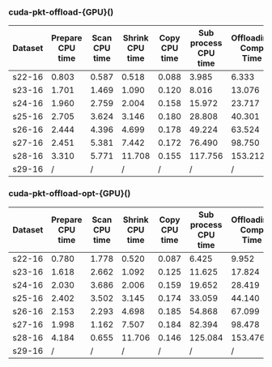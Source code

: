 
### cuda-pkt-offload-{GPU}()

Dataset | Prepare CPU time | Scan CPU time | Shrink CPU time | Copy CPU time | Sub process CPU time | Offloading Comp Time | Parallel K-Truss
--- | --- | --- | --- | --- | --- | --- | ---
s22-16 | 0.803 | 0.587 | 0.518 | 0.088 | 3.985 | 6.333 | 9.520
s23-16 | 1.701 | 1.469 | 1.090 | 0.120 | 8.016 | 13.076 | 20.971
s24-16 | 1.960 | 2.759 | 2.004 | 0.158 | 15.972 | 23.717 | 45.115
s25-16 | 2.705 | 3.624 | 3.146 | 0.180 | 28.808 | 40.301 | 128.689
s26-16 | 2.444 | 4.396 | 4.699 | 0.178 | 49.224 | 63.524 | 356.403
s27-16 | 2.451 | 5.381 | 7.442 | 0.172 | 76.490 | 98.750 | 975.487
s28-16 | 3.310 | 5.771 | 11.708 | 0.155 | 117.756 | 153.212 | 4089.800
s29-16 | / | / | / | / | / | / | /

### cuda-pkt-offload-opt-{GPU}()

Dataset | Prepare CPU time | Scan CPU time | Shrink CPU time | Copy CPU time | Sub process CPU time | Offloading Comp Time | Parallel K-Truss
--- | --- | --- | --- | --- | --- | --- | ---
s22-16 | 0.780 | 1.778 | 0.520 | 0.087 | 6.425 | 9.952 | 13.218
s23-16 | 1.618 | 2.662 | 1.092 | 0.125 | 11.625 | 17.824 | 25.763
s24-16 | 2.030 | 3.686 | 2.006 | 0.159 | 19.652 | 28.419 | 49.618
s25-16 | 2.402 | 3.502 | 3.145 | 0.174 | 33.059 | 44.140 | 128.399
s26-16 | 2.153 | 2.293 | 4.698 | 0.185 | 54.868 | 67.099 | 373.710
s27-16 | 1.998 | 1.162 | 7.507 | 0.184 | 82.394 | 98.478 | 973.344
s28-16 | 4.184 | 0.655 | 11.706 | 0.146 | 125.084 | 153.476 | 4236.465
s29-16 | / | / | / | / | / | / | /
